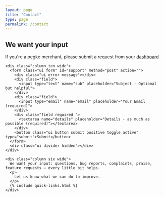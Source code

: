 ```yaml
---
layout: page
title: "Contact"
type: page
permalink: /contact
---
```


<div class="ui container text segment support pegke">
  <h2>We want your input</h2>
  <div class="ui orange small message"><i class="warning icon"></i> If you're a pegke merchant, please submit a request from your <a href="{{ site.dashboard.base_url }}">dashboard</a></div>
  <div class="ui grid stackable">


    <div class="column ten wide">
      <form class="ui form" id="support" method="post" action="">
        <div class="ui error message"></div>
        <div class="field">
          <input type="text" name="sub" placeholder="Subject - Optional but helpful">
        </div>
        <div class="field">
          <input type="email" name="email" placeholder="Your Email (required)">
        </div>
        <div class="field required ">
          <textarea name="details" placeholder="Details - as much as possible (required)"></textarea>
        </div>
        <button class="ui button submit positive toggle active" type="submit">Submit</button>
      </form>
      <div class="ui divider hidden"></div>
    </div>

    <div class="column six wide">
      We want your input: questions, bug reports, complaints, praise, feature requests – every little bit helps.
      <p>
        Let us know what we can do to improve.
      </p>
      {% include quick-links.html %}
    </div>

  </div>
</div>

